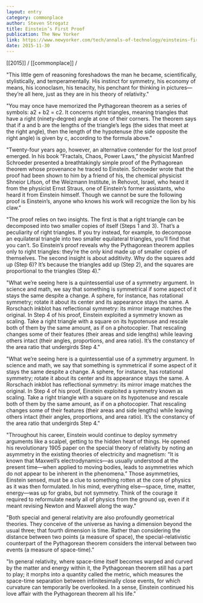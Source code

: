 ```yaml
---
layout: entry
category: commonplace
author: Steven Strogatz
title: Einstein’s First Proof
publication: The New Yorker
link: https://www.newyorker.com/tech/annals-of-technology/einsteins-first-proof-pythagorean-theorem
date: 2015-11-30
---
```


[[2015]] / [[commonplace]] / 

"This little gem of reasoning foreshadows the man he became, scientifically, stylistically, and temperamentally. His instinct for symmetry, his economy of means, his iconoclasm, his tenacity, his penchant for thinking in pictures—they’re all here, just as they are in his theory of relativity."
 
"You may once have memorized the Pythagorean theorem as a series of symbols: a2 + b2 = c2. It concerns right triangles, meaning triangles that have a right (ninety-degree) angle at one of their corners. The theorem says that if a and b are the lengths of the triangle’s legs (the sides that meet at the right angle), then the length of the hypotenuse (the side opposite the right angle) is given by c, according to the formula above."

"Twenty-four years ago, however, an alternative contender for the lost proof emerged. In his book “Fractals, Chaos, Power Laws,” the physicist Manfred Schroeder presented a breathtakingly simple proof of the Pythagorean theorem whose provenance he traced to Einstein. Schroeder wrote that the proof had been shown to him by a friend of his, the chemical physicist Shneior Lifson, of the Weizmann Institute, in Rehovot, Israel, who heard it from the physicist Ernst Straus, one of Einstein’s former assistants, who heard it from Einstein himself. Though we cannot be sure the following proof is Einstein’s, anyone who knows his work will recognize the lion by his claw."

"The proof relies on two insights. The first is that a right triangle can be decomposed into two smaller copies of itself (Steps 1 and 3). That’s a peculiarity of right triangles. If you try instead, for example, to decompose an equilateral triangle into two smaller equilateral triangles, you’ll find that you can’t. So Einstein’s proof reveals why the Pythagorean theorem applies only to right triangles: they’re the only kind made up of smaller copies of themselves. The second insight is about additivity. Why do the squares add up (Step 6)? It’s because the triangles add up (Step 2), and the squares are proportional to the triangles (Step 4)."

"What we’re seeing here is a quintessential use of a symmetry argument. In science and math, we say that something is symmetrical if some aspect of it stays the same despite a change. A sphere, for instance, has rotational symmetry; rotate it about its center and its appearance stays the same. A Rorschach inkblot has reflectional symmetry: its mirror image matches the original. In Step 4 of his proof, Einstein exploited a symmetry known as scaling. Take a right triangle with a square on its hypotenuse and rescale both of them by the same amount, as if on a photocopier. That rescaling changes some of their features (their areas and side lengths) while leaving others intact (their angles, proportions, and area ratio). It’s the constancy of the area ratio that undergirds Step 4."

"What we’re seeing here is a quintessential use of a symmetry argument. In science and math, we say that something is symmetrical if some aspect of it stays the same despite a change. A sphere, for instance, has rotational symmetry; rotate it about its center and its appearance stays the same. A Rorschach inkblot has reflectional symmetry: its mirror image matches the original. In Step 4 of his proof, Einstein exploited a symmetry known as scaling. Take a right triangle with a square on its hypotenuse and rescale both of them by the same amount, as if on a photocopier. That rescaling changes some of their features (their areas and side lengths) while leaving others intact (their angles, proportions, and area ratio). It’s the constancy of the area ratio that undergirds Step 4."

"Throughout his career, Einstein would continue to deploy symmetry arguments like a scalpel, getting to the hidden heart of things. He opened his revolutionary 1905 paper on the special theory of relativity by noting an asymmetry in the existing theories of electricity and magnetism: “It is known that Maxwell’s electrodynamics—as usually understood at the present time—when applied to moving bodies, leads to asymmetries which do not appear to be inherent in the phenomena.” Those asymmetries, Einstein sensed, must be a clue to something rotten at the core of physics as it was then formulated. In his mind, everything else—space, time, matter, energy—was up for grabs, but not symmetry. Think of the courage it required to reformulate nearly all of physics from the ground up, even if it meant revising Newton and Maxwell along the way."

"Both special and general relativity are also profoundly geometrical theories. They conceive of the universe as having a dimension beyond the usual three; that fourth dimension is time. Rather than considering the distance between two points (a measure of space), the special-relativistic counterpart of the Pythagorean theorem considers the interval between two events (a measure of space-time)."

"In general relativity, where space-time itself becomes warped and curved by the matter and energy within it, the Pythagorean theorem still has a part to play; it morphs into a quantity called the metric, which measures the space-time separation between infinitesimally close events, for which curvature can temporarily be overlooked. In a sense, Einstein continued his love affair with the Pythagorean theorem all his life."
